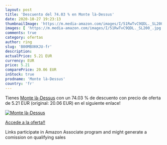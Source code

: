 ```yaml
---
layout: post
title: 'Descuento del 74.03 % en Monte là-Dessus'
date: 2020-10-27 19:23:13
thumbnailImage: 'https://m.media-amazon.com/images/I/51RwTvC9QDL._SL200_.jpg'
images: [ 'https://m.media-amazon.com/images/I/51RwTvC9QDL._SL200_.jpg' ]
comments: true
category: ofertas
author: ring
slug: 'B00MBXKKJU-fr'
description:
actualPrice: 5.21 EUR
currency: EUR
price: 5.21
comparePrice: 20.06 EUR
inStock: true
prodname: 'Monte là-Dessus'
country: 'fr'
---
```


Tienes [Monte là-Dessus](https://www.amazon.fr/dp/B00MBXKKJU/?tag=tolees0d-21) con un 74.03 % de descuento con precio de oferta de 5.21 EUR (original: 20.06 EUR) en el siguiente enlace!

[![Monte là-Dessus](https://m.media-amazon.com/images/I/51RwTvC9QDL._SL200_.jpg)](https://www.amazon.fr/dp/B00MBXKKJU/?tag=tolees0d-21)

[Accede a la oferta!!](https://www.amazon.fr/dp/B00MBXKKJU/?tag=tolees0d-21)

Links participate in Amazon Associate program and might generate a comission on qualifying sales


